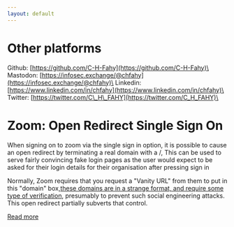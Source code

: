 ```yaml
---
layout: default
---
```


# Other platforms
Github: [https://github.com/C-H-Fahy](https://github.com/C-H-Fahy)\
Mastodon: [https://infosec.exchange/@chfahy](https://infosec.exchange/@chfahy)\
Linkedin: [https://www.linkedin.com/in/chfahy](https://www.linkedin.com/in/chfahy)\
Twitter: [https://twitter.com/C\_H\_FAHY](https://twitter.com/C_H_FAHY)\

# Zoom: Open Redirect Single Sign On
When signing on to zoom via the single sign in option, it is possible to cause an open redirect by terminating a real domain with a /, This can be used to serve fairly convincing fake login pages as the user would expect to be asked for their login details for their organisation after pressing sign in

Normally, Zoom requires that you request a "Vanity URL" from them to put in this "domain" box,[these domains are in a strange format, and require some type of verification](https://support.zoom.us/hc/en-us/articles/215062646), presumably to prevent such social engineering attacks. This open redirect partially subverts that control.

[Read more](./2021-10-18-zoom-open-redirect)

